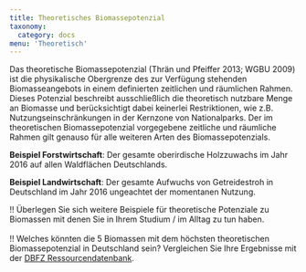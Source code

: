 ```yaml
---
title: Theoretisches Biomassepotenzial
taxonomy:
  category: docs
menu: 'Theoretisch'
---
```


Das theoretische Biomassepotenzial (Thrän und Pfeiffer 2013; WGBU 2009) ist die physikalische Obergrenze des zur Verfügung stehenden Biomasseangebots in einem definierten zeitlichen und räumlichen Rahmen. Dieses Potenzial beschreibt ausschließlich die theoretisch nutzbare Menge an Biomasse und berücksichtigt dabei keinerlei Restriktionen, wie z.B. Nutzungseinschränkungen in der Kernzone von Nationalparks. Der im theoretischen Biomassepotenzial vorgegebene zeitliche und räumliche Rahmen gilt genauso für alle weiteren Arten des Biomassepotenzials.

**Beispiel Forstwirtschaft**: Der gesamte oberirdische Holzzuwachs im Jahr 2016 auf allen Waldflächen Deutschlands.

**Beispiel Landwirtschaft**: Der gesamte Aufwuchs von Getreidestroh in Deutschland im Jahr 2016 ungeachtet der momentanen Nutzung. 

!! Überlegen Sie sich weitere Beispiele für theoretische Potenziale zu Biomassen mit denen Sie in Ihrem Studium / im Alltag zu tun haben.<br><br>
!! Welches könnten die 5 Biomassen mit dem höchsten theoretischen Biomassepotenzial in Deutschland sein? Vergleichen Sie Ihre Ergebnisse mit der [DBFZ Ressourcendatenbank](http://webapp.dbfz.de/resources). 
